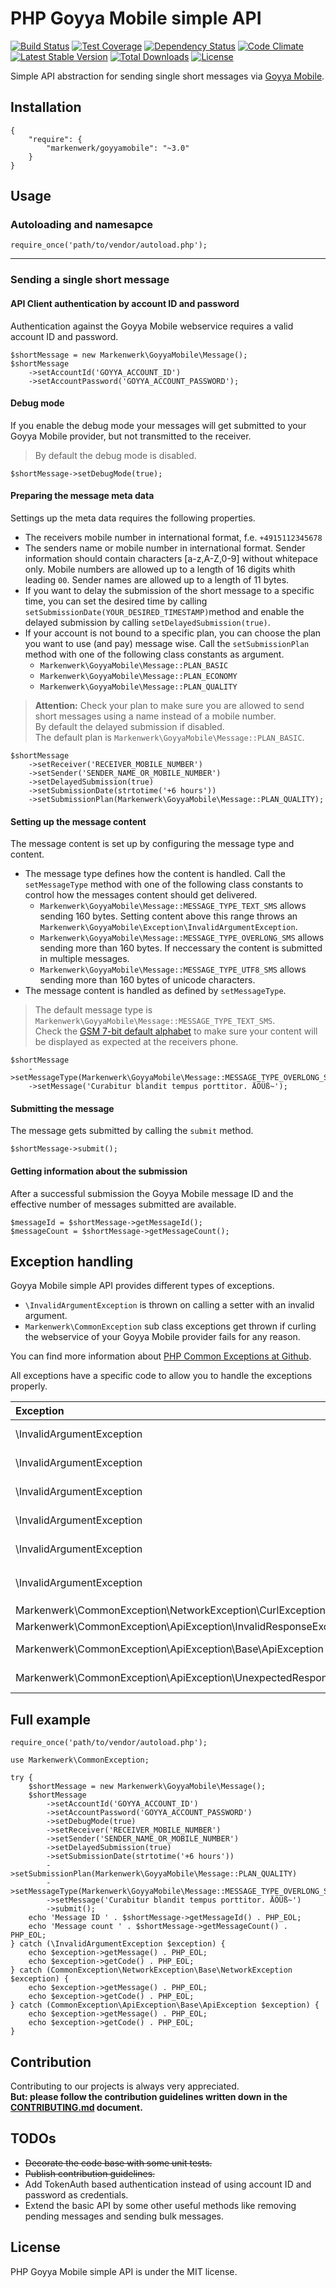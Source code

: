 # PHP Goyya Mobile simple API

[![Build Status](https://travis-ci.org/markenwerk/php-goyyamobile.svg?branch=master)](https://travis-ci.org/markenwerk/php-goyyamobile)
[![Test Coverage](https://codeclimate.com/github/markenwerk/php-goyyamobile/badges/coverage.svg)](https://codeclimate.com/github/markenwerk/php-goyyamobile/coverage)
[![Dependency Status](https://www.versioneye.com/user/projects/571f7845fcd19a0045442349/badge.svg)](https://www.versioneye.com/user/projects/571f7845fcd19a0045442349)
[![Code Climate](https://codeclimate.com/github/markenwerk/php-goyyamobile/badges/gpa.svg)](https://codeclimate.com/github/markenwerk/php-goyyamobile)
[![Latest Stable Version](https://poser.pugx.org/markenwerk/goyyamobile/v/stable)](https://packagist.org/packages/markenwerk/goyyamobile)
[![Total Downloads](https://poser.pugx.org/markenwerk/goyyamobile/downloads)](https://packagist.org/packages/markenwerk/goyyamobile)
[![License](https://poser.pugx.org/markenwerk/goyyamobile/license)](https://packagist.org/packages/markenwerk/goyyamobile)

Simple API abstraction for sending single short messages via [Goyya Mobile](https://www.goyya.com).


## Installation

````{json}
{
   	"require": {
        "markenwerk/goyyamobile": "~3.0"
    }
}
````

## Usage

### Autoloading and namesapce

````{php}  
require_once('path/to/vendor/autoload.php');
````

---

### Sending a single short message

#### API Client authentication by account ID and password

Authentication against the Goyya Mobile webservice requires a valid account ID and password. 

````{php}
$shortMessage = new Markenwerk\GoyyaMobile\Message();
$shortMessage
	->setAccountId('GOYYA_ACCOUNT_ID')
	->setAccountPassword('GOYYA_ACCOUNT_PASSWORD');
````

#### Debug mode

If you enable the debug mode your messages will get submitted to your Goyya Mobile provider, but not transmitted to the receiver.

> By default the debug mode is disabled.

````{php}
$shortMessage->setDebugMode(true);
````

#### Preparing the message meta data

Settings up the meta data requires the following properties. 

- The receivers mobile number in international format, f.e. `+4915112345678`
- The senders name or mobile number in international format. Sender information should contain characters [a-z,A-Z,0-9] without whitepace only. Mobile numbers are allowed up to a length of 16 digits whith leading `00`. Sender names are allowed up to a length of 11 bytes.   
- If you want to delay the submission of the short message to a specific time, you can set the desired time by calling `setSubmissionDate(YOUR_DESIRED_TIMESTAMP)`method and enable the delayed submission by calling `setDelayedSubmission(true)`.  
- If your account is not bound to a specific plan, you can choose the plan you want to use (and pay) message wise. Call the `setSubmissionPlan` method with one of the following class constants as argument.  
  - `Markenwerk\GoyyaMobile\Message::PLAN_BASIC`
  - `Markenwerk\GoyyaMobile\Message::PLAN_ECONOMY`
  - `Markenwerk\GoyyaMobile\Message::PLAN_QUALITY`

> **Attention:** Check your plan to make sure you are allowed to send short messages using a name instead of a mobile number.   
  By default the delayed submission if disabled.  
  The default plan is `Markenwerk\GoyyaMobile\Message::PLAN_BASIC`.

````{php}
$shortMessage
	->setReceiver('RECEIVER_MOBILE_NUMBER')
	->setSender('SENDER_NAME_OR_MOBILE_NUMBER')
	->setDelayedSubmission(true)
	->setSubmissionDate(strtotime('+6 hours'))
	->setSubmissionPlan(Markenwerk\GoyyaMobile\Message::PLAN_QUALITY);
````

#### Setting up the message content

The message content is set up by configuring the message type and content. 

- The message type defines how the content is handled. Call the `setMessageType` method with one of the following class constants to control how the messages content should get delivered. 
  - `Markenwerk\GoyyaMobile\Message::MESSAGE_TYPE_TEXT_SMS` allows sending 160 bytes. Setting content above this range throws an `Markenwerk\GoyyaMobile\Exception\InvalidArgumentException`. 
  - `Markenwerk\GoyyaMobile\Message::MESSAGE_TYPE_OVERLONG_SMS` allows sending more than 160 bytes. If neccessary the content is submitted in multiple messages.  
  - `Markenwerk\GoyyaMobile\Message::MESSAGE_TYPE_UTF8_SMS` allows sending more than 160 bytes of unicode characters.
- The message content is handled as defined by `setMessageType`.  

> The default message type is `Markenwerk\GoyyaMobile\Message::MESSAGE_TYPE_TEXT_SMS`.  
Check the [GSM 7-bit default alphabet](https://en.wikipedia.org/wiki/GSM_03.38#GSM_7-bit_default_alphabet_and_extension_table_of_3GPP_TS_23.038_.2F_GSM_03.38) to make sure your content will be displayed as expected at the receivers phone. 

````{php}
$shortMessage
	->setMessageType(Markenwerk\GoyyaMobile\Message::MESSAGE_TYPE_OVERLONG_SMS)
	->setMessage('Curabitur blandit tempus porttitor. ÄÖÜß~');
````

#### Submitting the message

The message gets submitted by calling the `submit` method. 

````{php}
$shortMessage->submit();
````

#### Getting information about the submission

After a successful submission the Goyya Mobile message ID and the effective number of messages submitted are available. 

````{php}
$messageId = $shortMessage->getMessageId();
$messageCount = $shortMessage->getMessageCount();
````

## Exception handling

Goyya Mobile simple API provides different types of exceptions. 

- `\InvalidArgumentException` is thrown on calling a setter with an invalid argument. 
- `Markenwerk\CommonException` sub class exceptions get thrown if curling the webservice of your Goyya Mobile provider fails for any reason. 

You can find more information about [PHP Common Exceptions at Github](https://github.com/markenwerk/php-common-exceptions).

All exceptions have a specific code to allow you to handle the exceptions properly. 

| Exception                                                | Code | Description |
| :------------------------------------------------------- | ---: | :---------- |
| \InvalidArgumentException                                 |   10 | Receiver is no valid international mobile number; starts not with `+` or `00` |
| \InvalidArgumentException                                 |   11 | Receiver is no valid international mobile number; does contain non digit characters |
| \InvalidArgumentException                                 |   20 | Sender is not valid; does contain non [a-z,A-Z,0-9] characters |
| \InvalidArgumentException                                 |   21 | Sender is not a valid mobile number; it contains digits only but is longer than 16 bytes |
| \InvalidArgumentException                                 |   22 | Sender is not a valid name; it contains alphanumeric characters but is longer than 11 bytes |
| \InvalidArgumentException                                 |   30 | Message content is not valid; it is longer than 160 bytes but the message type is set to `Markenwerk\GoyyaMobile\Message::MESSAGE_TYPE_TEXT_SMS` |
| Markenwerk\CommonException\NetworkException\CurlException           |   40 | A curl error occurred |
| Markenwerk\CommonException\ApiException\InvalidResponseException    |   41 | Response HTTP status code is not in the `2xx` range |
| Markenwerk\CommonException\ApiException\Base\ApiException           |   42 | The Goyya Mobile provider webservice responded with an error |
| Markenwerk\CommonException\ApiException\UnexpectedResponseException |   43 | The Goyya Mobile provider webservice responded with an unexpected and therefore not parsable response body |

## Full example

````{php}
require_once('path/to/vendor/autoload.php');

use Markenwerk\CommonException;

try {
	$shortMessage = new Markenwerk\GoyyaMobile\Message();
	$shortMessage
		->setAccountId('GOYYA_ACCOUNT_ID')
		->setAccountPassword('GOYYA_ACCOUNT_PASSWORD')
		->setDebugMode(true)
		->setReceiver('RECEIVER_MOBILE_NUMBER')
		->setSender('SENDER_NAME_OR_MOBILE_NUMBER')
		->setDelayedSubmission(true)
		->setSubmissionDate(strtotime('+6 hours'))
		->setSubmissionPlan(Markenwerk\GoyyaMobile\Message::PLAN_QUALITY)
		->setMessageType(Markenwerk\GoyyaMobile\Message::MESSAGE_TYPE_OVERLONG_SMS)
		->setMessage('Curabitur blandit tempus porttitor. ÄÖÜß~')
		->submit();
	echo 'Message ID ' . $shortMessage->getMessageId() . PHP_EOL;
	echo 'Message count ' . $shortMessage->getMessageCount() . PHP_EOL;
} catch (\InvalidArgumentException $exception) {
	echo $exception->getMessage() . PHP_EOL;
	echo $exception->getCode() . PHP_EOL;
} catch (CommonException\NetworkException\Base\NetworkException $exception) {
	echo $exception->getMessage() . PHP_EOL;
	echo $exception->getCode() . PHP_EOL;
} catch (CommonException\ApiException\Base\ApiException $exception) {
	echo $exception->getMessage() . PHP_EOL;
	echo $exception->getCode() . PHP_EOL;
}
````

## Contribution

Contributing to our projects is always very appreciated.  
**But: please follow the contribution guidelines written down in the [CONTRIBUTING.md](https://github.com/markenwerk/php-goyyamobile/blob/master/CONTRIBUTING.md) document.**

## TODOs

- ~~Decorate the code base with some unit tests.~~
- ~~Publish contribution guidelines.~~
- Add TokenAuth based authentication instead of using account ID and password as credentials.
- Extend the basic API by some other useful methods like removing pending messages and sending bulk messages.

## License

PHP Goyya Mobile simple API is under the MIT license.